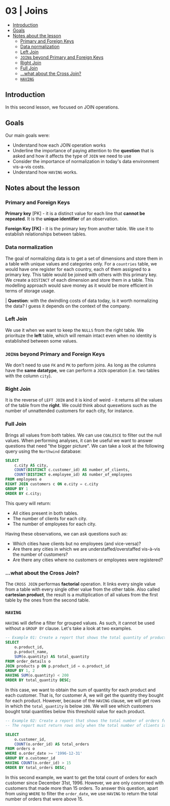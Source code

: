
# 03 | Joins <!-- omit from toc -->


- [Introduction](#introduction)
- [Goals](#goals)
- [Notes about the lesson](#notes-about-the-lesson)
  - [Primary and Foreign Keys](#primary-and-foreign-keys)
  - [Data normalization](#data-normalization)
  - [Left Join](#left-join)
  - [`JOIN`s beyond Primary and Foreign Keys](#joins-beyond-primary-and-foreign-keys)
  - [Right Join](#right-join)
  - [Full Join](#full-join)
  - [...what about the Cross Join?](#what-about-the-cross-join)
  - [`HAVING`](#having)
## Introduction
In this second lesson, we focused on JOIN operations.

## Goals
Our main goals were:
- Understand how each JOIN operation works
- Underline the importance of paying attention to the **question** that is asked and how it affects the type of `JOIN` we need to use
- Consider the importance of normalization in today's data environment vis-a-vis costs.
- Understand how `HAVING` works.

## Notes about the lesson

### Primary and Foreign Keys
**Primary key** [PK] - it is a distinct value for each line that **cannot be repeated**. It is the **unique identifier** of an observation.

**Foreign Key [FK]** - it is the primary key from another table. We use it to establish relationships between tables.

### Data normalization
The goal of normalizing data is to get a set of dimensions and store them in a table with unique values and categories only. For a `countries` table, we would have one register for each country, each of them assigned to a primary key. This table would be joined with others with this primary key. We create a  `DISTINCT` of each dimension and store them in a table. This modelling approach would save money as it would be more efficient in terms of storage usage.

| **Question**: with the dwindling costs of data today, is it worth normalizing the data? I guess it depends on the context of the company.


### Left Join

We use it when we want to keep the `NULLS` from the right table. We priorituze the **left** table, which will remain intact even when no identity is established between some values. 

### `JOIN`s beyond Primary and Foreign Keys

We don't need to use `FK` and `PK` to perform joins. As long as the columns have the **same datatype**, we can perform a `JOIN` operation (i.e. two tables with the column `city`).

### Right Join

It is the reverse of `LEFT JOIN` and it is kind of weird - it returns all the values of the table from the  **right**. We could think about queswtions such as the number of unnattended customers for each city, for instance.

### Full Join

Brings all values from both tables. We can use `COALESCE` to filter out the null values. When performing analyses, it can be useful we want to answer questions that need "the bigger picture". We can take a look at the following query using the `Northwind` database:
```SQL
SELECT
	c.city AS city,
	COUNT(DISTINCT c.customer_id) AS number_of_clients,
	COUNT(DISTINCT e.employee_id) AS number_of_employees
FROM employees e
RIGHT JOIN customers c ON e.city = c.city
GROUP BY 1
ORDER BY c.city;
```
This query will return:
- All cities present in both tables.
- The number of clients for each city.
- The number of employees for each city.

Having these observations, we can ask questions such as:
- Which cities have clients but no employees (and vice-versa)?
- Are there any cities in which we are understaffed/overstaffed vis-à-vis the number of customers?
- Are there any cities where no customers or employees were registered?

### ...what about the Cross Join?

The `CROSS JOIN` performas  **factorial** operation. It links every single value from a table with every single other value from the other table. Also called **cartesian product**, the result is a multiplication of all values from the first table by the ones from the second table.

### `HAVING`
`HAVING` will define a filter for grouped values. As such, it cannot be used without a  `GROUP BY` clause. Let's take a look at two examples.

```SQL
-- Example 01: Create a report that shows the total quantity of products below a threshold value.
SELECT
	o.product_id,
	p.product_name,
	SUM(o.quantity) AS total_quantity
FROM order_details o
JOIN products p ON p.product_id = o.product_id
GROUP BY 1, 2
HAVING SUM(o.quantity) < 200
ORDER BY total_quantity DESC;
```
In this case, we want to obtain the sum of quantity for each product and each customer. That is, for customer A, we will get the quantity they bought for each product. However, because of the `HAVING` clause, we will get rows in which the  `total_quantity` is below `200`. We will see which customers bought total quantities below this threshold value for each product.

```SQL
-- Example 02: Create a report that shows the total number of orders for each client since 1996-12-31.
-- The report must return rows only when the total number of clients is above 15.

SELECT
	o.customer_id,
	COUNT(o.order_id) AS total_orders
FROM orders o
WHERE o.order_date >= '1996-12-31'
GROUP BY o.customer_id
HAVING COUNT(o.order_id) > 15
ORDER BY total_orders DESC;
```
In this second example, we want to get the total count of orders for each customer since December 31st, 1996. However, we are only concerned with customers that made more than 15 orders. To answer this question, apart from using `WHERE` to filter the `order_date`, we use `HAVING` to return the total number of orders that were above 15.
